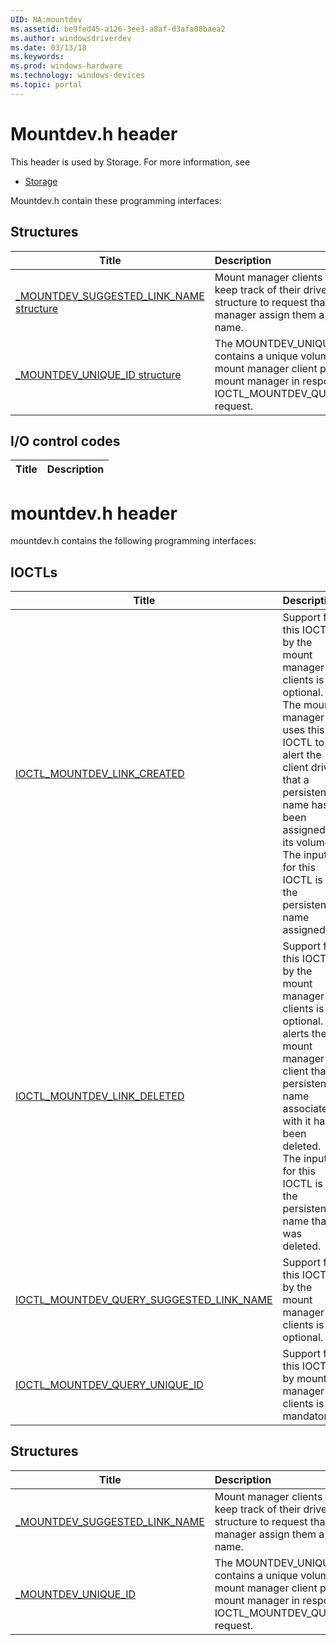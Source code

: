 ```yaml
---
UID: NA:mountdev
ms.assetid: be9fed45-a126-3ee3-a8af-d3afa08baea2
ms.author: windowsdriverdev
ms.date: 03/13/18
ms.keywords: 
ms.prod: windows-hardware
ms.technology: windows-devices
ms.topic: portal
---
```


# Mountdev.h header



This header is used by Storage. For more information, see
- [Storage](../_storage/index.md)

Mountdev.h contain these programming interfaces:


## Structures

| Title   | Description   |
| ---- |:---- |
| [_MOUNTDEV_SUGGESTED_LINK_NAME structure](ns-mountdev-_mountdev_suggested_link_name.md) | Mount manager clients that are able to keep track of their drive letters use this structure to request that the mount manager assign them a particular link name. |
| [_MOUNTDEV_UNIQUE_ID structure](ns-mountdev-_mountdev_unique_id.md) | The MOUNTDEV_UNIQUE_ID structure contains a unique volume ID that a mount manager client provides to the mount manager in response to an IOCTL_MOUNTDEV_QUERY_UNIQUE_ID request. |

## I/O control codes

| Title   | Description   |
| ---- |:----

# mountdev.h header



mountdev.h contains the following programming interfaces:




## IOCTLs
| Title | Description |
| ---- |:---- |
| [IOCTL_MOUNTDEV_LINK_CREATED](ni-mountdev-ioctl_mountdev_link_created.md) | Support for this IOCTL by the mount manager clients is optional. The mount manager uses this IOCTL to alert the client driver that a persistent name has been assigned to its volume. The input for this IOCTL is the persistent name assigned. |
| [IOCTL_MOUNTDEV_LINK_DELETED](ni-mountdev-ioctl_mountdev_link_deleted.md) | Support for this IOCTL by the mount manager clients is optional. It alerts the mount manager client that a persistent name associated with it has been deleted. The input for this IOCTL is the persistent name that was deleted. |
| [IOCTL_MOUNTDEV_QUERY_SUGGESTED_LINK_NAME](ni-mountdev-ioctl_mountdev_query_suggested_link_name.md) | Support for this IOCTL by the mount manager clients is optional. |
| [IOCTL_MOUNTDEV_QUERY_UNIQUE_ID](ni-mountdev-ioctl_mountdev_query_unique_id.md) | Support for this IOCTL by mount manager clients is mandatory. |




## Structures
| Title | Description |
| ---- |:---- |
| [_MOUNTDEV_SUGGESTED_LINK_NAME](ns-mountdev-_mountdev_suggested_link_name.md) | Mount manager clients that are able to keep track of their drive letters use this structure to request that the mount manager assign them a particular link name. |
| [_MOUNTDEV_UNIQUE_ID](ns-mountdev-_mountdev_unique_id.md) | The MOUNTDEV_UNIQUE_ID structure contains a unique volume ID that a mount manager client provides to the mount manager in response to an IOCTL_MOUNTDEV_QUERY_UNIQUE_ID request. |